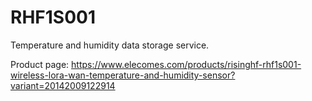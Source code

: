 # RHF1S001
Temperature and humidity data storage service.

Product page: <https://www.elecomes.com/products/risinghf-rhf1s001-wireless-lora-wan-temperature-and-humidity-sensor?variant=20142009122914>